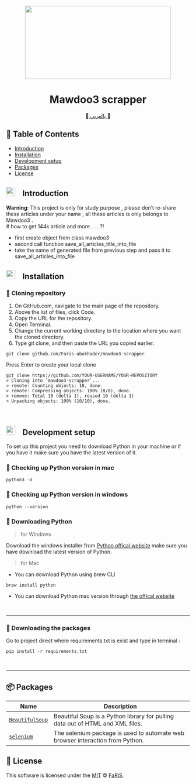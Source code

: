 <p align="center">
<img src="https://user-images.githubusercontent.com/70070951/201959147-de2f0b35-af44-4b29-b6bc-00765c5d37e2.png" width="400" height="200">
</p>

<h1 align="center">Mawdoo3 scrapper</h1>
<p align="center">
📔<a href="https://github.com/Faris-abukhader/mawdoo3-scrapper/blob/main/README_ar.md">  بالعربي </a>📔 
 </p>


## 🚩 Table of Contents

- [Introduction](#--introduction)
- [Installation](#--installation)
- [Development setup](#--development-setup)
- [Packages](#-packages)
- [License](#-license)




## <img src="https://cdn-icons-png.flaticon.com/512/1436/1436664.png" width="25" height="25" style="padding-right:15px">  Introduction 

<p>
<b>Warning</b>: This project is only for study purpose , please don’t re-share these articles under your name , all these articles is only belongs to Mawdoo3 . 
</br>
# how to get 144k article and more . . .  ?!

- first create object from class mawdoo3
- second call function save_all_articles_title_into_file
- take the name of generated file from previous step and pass it to save_all_articles_into_file

</p>


## <img src="https://cdn-icons-png.flaticon.com/512/814/814848.png" width="25" height="25" style="padding-right:15px">  Installation 


### 🔘 Cloning repository
1. On GitHub.com, navigate to the main page of the repository.
2. Above the list of files, click  Code.
3. Copy the URL for the repository.
4. Open Terminal.
5. Change the current working directory to the location where you want the cloned directory.
6. Type git clone, and then paste the URL you copied earlier.
```
git clone github.com/Faris-abukhader/mawdoo3-scrapper
```
Press Enter to create your local clone
```
git clone https://github.com/YOUR-USERNAME/YOUR-REPOSITORY
> Cloning into `mawdoo3-scrapper`...
> remote: Counting objects: 10, done.
> remote: Compressing objects: 100% (8/8), done.
> remove: Total 10 (delta 1), reused 10 (delta 1)
> Unpacking objects: 100% (10/10), done.
```
<br/>


## <img src="https://cdn-icons-png.flaticon.com/512/814/814848.png" width="25" height="25" style="padding-right:15px">  Development setup

To set up this project you need to download Python in your machine or if you have it make sure you have the latest version of it.

### 🔘 Checking up Python version in mac
```
python3 -V
```
### 🔘 Checking up Python version in windows
```
python --version
```
### 🔘 Downloading Python

> for Windows  


Download the windows installer from [Python offical website](https://www.python.org/downloads/) make sure you have download the latest version of Python.
<br/>


> for Mac
- You can download Python using brew CLI
```
brew install python
```
- You can download Python mac version through [the offical website](https://www.python.org/downloads/)
<br/>
<hr/>


### 🔘 Downloading the packages

Go to project direct where  requirements.txt is exist and type in terminal :
```
pip install -r requirements.txt 
```

<br/>
<hr/>

## 📦 Packages

| Name | Description |
| --- | --- |
| [`BeautifulSoup`](https://www.crummy.com/software/BeautifulSoup/bs4/doc/) | Beautiful Soup is a Python library for pulling data out of HTML and XML files. |
| [`selenium`](https://pypi.org/project/selenium/) |The selenium package is used to automate web browser interaction from Python. |



## 📜 License

This software is licensed under the [MIT](https://github.com/Faris-abukhader/mawdoo3-scrapper/blob/main/license) © [FaRiS](https://github.com/Faris-abukhader).

